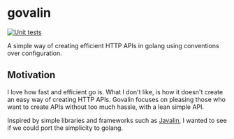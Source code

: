 # govalin

[![Unit tests](https://github.com/pkkummermo/govalin/actions/workflows/main.yml/badge.svg)](https://github.com/pkkummermo/govalin/actions/workflows/main.yml)

A simple way of creating efficient HTTP APIs in golang using conventions over configuration.

## Motivation

I love how fast and efficient go is. What I don't like, is how it doesn't create an easy way of creating HTTP APIs. Govalin focuses on pleasing those who want to create APIs without too much hassle, with a lean simple API.

Inspired by simple libraries and frameworks such as [Javalin](https://javalin.io), I wanted to see if we could port the simplicity to golang.
